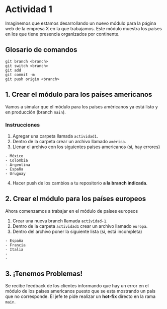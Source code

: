 # Actividad 1
Imaginemos que estamos desarrollando un nuevo módulo para la página web de
la empresa X en la que trabajamos. Este módulo muestra los países en
los que tiene presencia organizados por continente.

## Glosario de comandos
`git branch <branch>` <br/>
`git switch <branch>` <br/>
`git add` <br/>
`git commit -m` <br/>
`git push origin <branch>`

## 1. Crear el módulo para los países americanos
Vamos a simular que el módulo para los países américanos ya está listo y en producción (branch `main`).
### Instrucciones
1. Agregar una carpeta llamada `actividad1`.
2. Dentro de la carpeta crear un archivo llamado `américa`.
3. Llenar el archivo con los siguientes países americanos (sí, hay errores)
```
- México
- Colombia
- Argentina
- España
- Uruguay
```
4. Hacer push de los cambios a tu repositorio **a la branch indicada**.

## 2. Crear el módulo para los países europeos
Ahora comenzamos a trabajar en el módulo de países europeos
1. Crear una nueva branch llamada `actividad-1`.
2. Dentro de la carpeta `actividad1` crear un archivo llamado `europa`.
3. Dentro del archivo poner la siguiente lista (sí, está incompleta)
```
- España
- Francia
- Italia
-
-
```

## 3. ¡Tenemos Problemas!
Se recibe feedback de los clientes informando que hay un error en el 
módulo de los países americanos puesto que se esta mostrando un país que no
corresponde. El jefe te pide realizar un **hot-fix** directo en la rama `main`.
